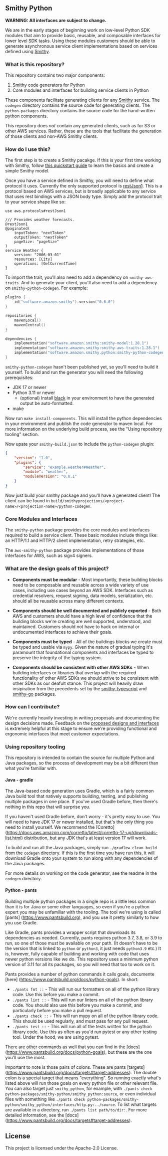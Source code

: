 ## Smithy Python

**WARNING: All interfaces are subject to change.**

We are in the early stages of beginning work on low-level Python SDK modules
that aim to provide basic, reusable, and composable interfaces for lower level
SDK tasks. Using these modules customers should be able to generate
asynchronous service client implementations based on services defined using
[Smithy](https://smithy.io/).

### What is this repository?

This repository contains two major components:

1) Smithy code generators for Python
2) Core modules and interfaces for building service clients in Python

These components facilitate generating clients for any [Smithy](https://smithy.io/)
service. The `codegen` directory contains the source code for generating clients.
The `python-packages` directory contains the source code for the hand-written python
components.

This repository does *not* contain any generated clients, such as for S3 or other
AWS services. Rather, these are the tools that facilitate the generation of those
clients and non-AWS Smithy clients.

### How do I use this?

The first step is to create a Smithy pacakge. If this is your first time working
with Smithy, follow [this quickstart guide](https://smithy.io/2.0/quickstart.html)
to learn the basics and create a simple Smithy model.

Once you have a service defined in Smithy, you will need to define what protocol
it uses. Currently the only supported protocol is
[restJson1](https://smithy.io/2.0/aws/protocols/aws-restjson1-protocol.html). This
is a protocol based on AWS services, but is broadly applicable to any service that
uses rest bindings with a JSON body type. Simply add the protocol trait to your
service shape like so:

```smithy
use aws.protocols#restJson1

/// Provides weather forecasts.
@restJson1
@paginated(
    inputToken: "nextToken"
    outputToken: "nextToken"
    pageSize: "pageSize"
)
service Weather {
    version: "2006-03-01"
    resources: [City]
    operations: [GetCurrentTime]
}
```

To import the trait, you'll also need to add a dependency on `smithy-aws-traits`.
And to generate your client, you'll also need to add a dependency on
`smithy-python-codegen`. For example:

```kotlin
plugins {
    id("software.amazon.smithy").version("0.6.0")
}

repositories {
    mavenLocal()
    mavenCentral()
}

dependencies {
    implementation("software.amazon.smithy:smithy-model:1.28.1")
    implementation("software.amazon.smithy:smithy-aws-traits:1.28.1")
    implementation("software.amazon.smithy.python:smithy-python-codegen:0.1.0")
}
```

`smithy-python-codegen` hasn't been published yet, so you'll need to build it yourself.
To build and run the generator you will need the following prerequisites:

* JDK 17 or newer
* Python 3.11 or newer
  * (optional) Install [black](https://black.readthedocs.io/en/stable/) in your
    environment to have the generated output be auto-formatted.
* make

Now run `make install-components`. This will install the python dependencies in your
environment and publish the code generator to maven local. For more information on
the underlying build process, see the "Using repository tooling" section.

Now upate your `smithy-build.json` to include the `python-codegen` plugin:

```json
{
    "version": "1.0",
    "plugins": {
        "service": "example.weather#Weather",
        "module": "weather",
        "moduleVersion": "0.0.1"
    }
}
```

Now just build your smithy package and you'll have a generated client! The client can
be found in `build/smithyprojections/<project-name>/<projection-name>/python-codegen`.

### Core Modules and Interfaces

The `smithy-python` package provides the core modules and interfaces required
to build a service client. These basic modules include things like:
an HTTP/1.1 and HTTP/2 client implementation, retry strategies, etc.

The `aws-smithy-python` package provides implementations of those interfaces
for AWS, such as sigv4 signers.

### What are the design goals of this project?

* **Components must be modular** - Most importantly, these building blocks
need to be composable and reusable across a wide variety of use cases,
including use cases beyond an AWS SDK. Interfaces such as credential resolvers,
request signing, data models, serialization, etc. should all be reusable across
many different contexts.

* **Components should be well documented and publicly exported** - Both AWS and
customers should have a high level of confidence that the building blocks we're
creating are well supported, understood, and maintained. Customers should not
have to hack on internal or undocumented interfaces to achieve their goals.

* **Components must be typed** - All of the buildings blocks we create must be
typed and usable via `mypy`. Given the nature of gradual typing it's paramount
that foundational components and interfaces be typed to preserve the integrity
of the typing system.

* **Components should be consistent with other AWS SDKs** - When building
interfaces or libraries that overlap with the required functionality of other
AWS SDKs we should strive to be consistent with other SDKs as our deafult
stance. This project will heavily draw insipiration from the precedents set
by the [smithy-typescript](https://github.com/awslabs/smithy-typescript/) and
[smithy-go](https://github.com/aws/smithy-go) packages.

### How can I contribute?

We're currently heavily investing in writing proposals and documenting the
design decisions made. Feedback on the
[proposed designs and interfaces](https://github.com/awslabs/smithy-python/tree/develop/designs)
is extremely helpful at this stage to ensure we're providing functional and
ergonomic interfaces that meet customer expectations.

### Using repository tooling

This repository is intended to contain the source for multiple Python and Java
packages, so the process of development may be a bit different than what you're
familiar with.

#### Java - gradle

The Java-based code generation uses Gradle, which is a fairly common Java build
tool that natively supports building, testing, and publishing multiple packages
in one place. If you've used Gradle before, then there's nothing in this repo
that will surprise you.

If you haven't used Gradle before, don't worry - it's pretty easy to use. You
will need to have JDK 17 or newer installed, but that's the only thing you
need to install yourself. We recommend the [Coretto]
(https://docs.aws.amazon.com/corretto/latest/corretto-17-ug/downloads-list.html)
distribution, but any JDK that's at least version 17 will work.

To build and run all the Java packages, simply run `./gradlew clean build` from
the `codegen` directory. If this is the first time you have run this, it will
download Gradle onto your system to run along with any dependencies of the Java
packages.

For more details on working on the code generator, see the readme in the
`codegen` directory.

#### Python - pants

Building multiple python packages in a single repo is a little less common than
it is for Java or some other languages, so even if you're a python expert you
may be unfamiliar with the tooling. The tool we're using is called [pants]
(https://www.pantsbuild.org), and you use it pretty similarly to how you use
Gradle.

Like Gradle, pants provides a wrapper script that downloads its dependencies as
needed. Currently, pants requires python 3.7, 3.8, or 3.9 to run, so one of
those must be available on your path. (It doesn't have to be the version that
is linked to `python` or `python3`, it just needs `python3.9` etc.) It is,
however, fully capable of building and working with code that uses newer python
versions like we do. This repository uses a minimum python version of 3.11
for all its packages, so you will need that too to work on it.

Pants provides a number of python commands it calls goals, documente [here]
(https://www.pantsbuild.org/docs/python-goals). In short:

* `./pants fmt ::` - This will run our formatters on all of the python library
  code. Use this before you make a commit.
* `./pants lint ::` - This will run our linters on all of the python library
  code. You should also use this before you make a commit, and particularly
  before you make a pull request.
* `./pants check ::` - This will run mypy on all of the python library code.
  This should be used regularly, and must pass for any pull request.
* `./pants test ::` - This will run all of the tests written for the python
  library code. Use this as often as you'd run pytest or any other testing
  tool. Under the hood, we are using pytest.

There are other commands as well that you can find in the [docs]
(https://www.pantsbuild.org/docs/python-goals), but these are the one you'll
use the most.

Important to note is those pairs of colons. These are pants [targets]
(https://www.pantsbuild.org/docs/targets#target-addresses). The double colon is
a special target that means "everything". So running exactly what's listed
above will run those goals on every python file or other relevant file. You can
also target just `smithy_python`, for example, with
`./pants check python-packages/smithy-python/smithy_python:source`, or even
individual files with something like
`./pants check python-packages/smithy-python/smithy_python/interfaces/http.py:../source`.
To list what targets are available in a directory, run
`./pants list path/to/dir:`. For more detailed information, see the [docs]
(https://www.pantsbuild.org/docs/targets#target-addresses).

## License

This project is licensed under the Apache-2.0 License.
